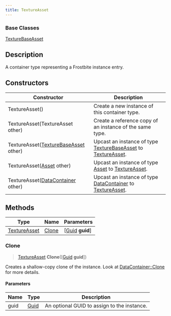 ```yaml
---
title: TextureAsset
---
```

### Base Classes

[TextureBaseAsset](TextureBaseAsset)

## Description

A container type representing a Frostbite instance entry.

## Constructors

| Constructor                                                             | Description                                                                                                     |
| ----------------------------------------------------------------------- | --------------------------------------------------------------------------------------------------------------- |
| TextureAsset()                                                          | Create a new instance of this container type.                                                                   |
| TextureAsset(TextureAsset other)                                        | Create a reference copy of an instance of the same type.                                                        |
| TextureAsset([TextureBaseAsset](TextureBaseAsset) other)                | Upcast an instance of type [TextureBaseAsset](TextureBaseAsset) to [TextureAsset](TextureAsset).                |
| TextureAsset([Asset](Asset) other)                                      | Upcast an instance of type [Asset](Asset) to [TextureAsset](TextureAsset).                                      |
| TextureAsset([DataContainer](/vext/ref/shared/class/datacontainer) other) | Upcast an instance of type [DataContainer](/vext/ref/shared/class/datacontainer) to [TextureAsset](TextureAsset). |

## Methods

| Type                         | Name            | Parameters                                     |
| ---------------------------- | --------------- | ---------------------------------------------- |
| [TextureAsset](TextureAsset) | [Clone](#clone) | \[[Guid](/vext/ref/shared/class/guid) **guid**\] |

### Clone

> [TextureAsset](TextureAsset) **Clone**(\[[Guid](/vext/ref/shared/class/guid) **guid**\])

Creates a shallow-copy clone of the instance. Look at [DataContainer::Clone](/vext/ref/shared/class/datacontainer#clone) for more details.

#### Parameters

| Name | Type         | Description                                 |
| ---- | ------------ | ------------------------------------------- |
| guid | [Guid](Guid) | An optional GUID to assign to the instance. |
